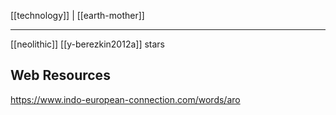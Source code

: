 [[technology]] | [[earth-mother]]

---

[[neolithic]]
[[y-berezkin2012a]] stars

## Web Resources
https://www.indo-european-connection.com/words/aro
